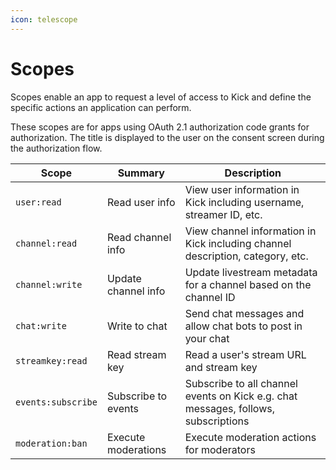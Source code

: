 ```yaml
---
icon: telescope
---
```


# Scopes

Scopes enable an app to request a level of access to Kick and define the specific actions an application can perform.

These scopes are for apps using OAuth 2.1 authorization code grants for authorization. The title is displayed to the user on the consent screen during the authorization flow.

| Scope              | Summary             | Description                                                                        |
|--------------------|---------------------|------------------------------------------------------------------------------------|
| `user:read`        | Read user info      | View user information in Kick including username, streamer ID, etc.                |
| `channel:read`     | Read channel info   | View channel information in Kick including channel description, category, etc.     |
| `channel:write`    | Update channel info | Update livestream metadata for a channel based on the channel ID                   |
| `chat:write`       | Write to chat       | Send chat messages and allow chat bots to post in your chat                        |
| `streamkey:read`   | Read stream key     | Read a user's stream URL and stream key                                            |
| `events:subscribe` | Subscribe to events | Subscribe to all channel events on Kick e.g. chat messages, follows, subscriptions |
| `moderation:ban`   | Execute moderations | Execute moderation actions for moderators                                          |
